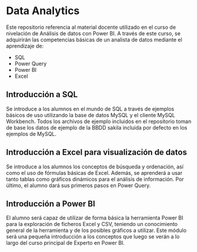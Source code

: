# Data Analytics                                                                                  

Este repositorio referencia al material docente utilizado en el curso de nivelación de Análisis de datos con Power BI.
A través de este curso, se adquirirán las competencias básicas de un analista de datos mediante el aprendizaje de:

- SQL
- Power Query
- Power BI
- Excel

## Introducción a SQL 
Se introduce a los alumnos en el mundo de SQL a través de ejemplos básicos de uso utilizando la base de datos MySQL y el cliente MySQL Workbench.
Todos los archivos de ejemplo incluidos en el repositorio toman de base los datos de ejemplo de la BBDD sakila incluida por defecto en los ejemplos de MySQL.

## Introducción a Excel para visualización de datos
Se introduce a los alumnos los conceptos de búsqueda y ordenación, así como el uso de fórmulas básicas de Excel.
Además, se aprenderá a usar tanto tablas como gráficos dinámicos para el análisis de información.
Por último, el alumno dará sus primeros pasos en Power Query.

## Introducción a Power BI 
El alumno será capaz de utilizar de forma básica la herramienta Power BI para la exploración de ficheros Excel y CSV, teniendo un conocimiento general de la herramienta y de los posibles gráficos a utilizar.
Este módulo será una pequeña introducción a los conceptos que luego se verán a lo largo del curso principal de Experto en Power BI.

